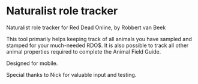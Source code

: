 # Naturalist role tracker
Naturalist role tracker for Red Dead Online, by Robbert van Beek

This tool primarily helps keeping track of all animals you have sampled and stamped for your much-needed RDO$. It is also possible to track all other animal properties required to complete the Animal Field Guide.

Designed for mobile.

Special thanks to Nick for valuable input and testing.
